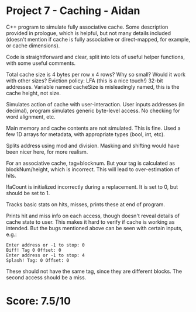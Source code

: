 Project 7 - Caching - Aidan
===========================

C++ program to simulate fully associative cache. Some description provided in
prologue, which is helpful, but not many details included (doesn't mention if
cache is fully associative or direct-mapped, for example, or cache dimensions).

Code is straightforward and clear, split into lots of useful helper functions,
with some useful comments.

Total cache size is 4 bytes per row x 4 rows? Why so small? Would it work with
other sizes?
Eviction policy: LFA (this is a nice touch!)
32-bit addresses.
Variable named cacheSize is misleadingly named, this is the cache height, not
size.

Simulates action of cache with user-interaction. User inputs addresses (in
decimal), program simulates generic byte-level access. No checking for word
alignment, etc.

Main memory and cache contents are not simulated. This is fine.
Used a few 1D arrays for metadata, with appropriate types (bool, int, etc).

Splits address using mod and division. Masking and shifting would have been
nicer here, for more realism.

For an associative cache, tag=blocknum. But your tag is calculated as
blockNum/height, which is incorrect. This will lead to over-estimation of hits.

lfaCount is initialized incorrectly during a replacement. It is set to 0, but
should be set to 1.

Tracks basic stats on hits, misses, prints these at end of program.

Prints hit and miss info on each access, though doesn't reveal details of cache
state to user. This makes it hard to verify if cache is working as intended. But
the bugs mentioned above can be seen with certain inputs, e.g.:

    Enter address or -1 to stop: 0
    Biff! Tag 0 Offset: 0
    Enter address or -1 to stop: 4
    Splash! Tag: 0 Offset: 0

These should not have the same tag, since they are different blocks. The second
access should be a miss.

# Score: 7.5/10

